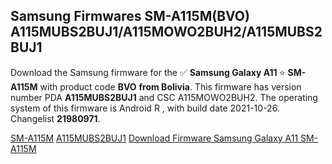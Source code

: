 <h2>Samsung Firmwares SM-A115M(BVO) A115MUBS2BUJ1/A115MOWO2BUH2/A115MUBS2BUJ1</h2>
Download the Samsung firmware for the ✅ <strong>Samsung Galaxy A11 </strong> ⭐ <strong>SM-A115M</strong> with product code <strong>BVO</strong> <strong> from Bolivia</strong>. This firmware has version number PDA <strong>A115MUBS2BUJ1</strong> and CSC A115MOWO2BUH2. The operating system of this firmware is Android R , with build date 2021-10-26. Changelist <strong>21980971</strong>.


[SM-A115M](https://samfirm.shop/samsung/model/SM-A115M)
[A115MUBS2BUJ1](https://samfirm.shop/samsung/pda/A115MUBS2BUJ1)
[Download Firmware Samsung Galaxy A11 SM-A115M](https://samfirm.shop/samsung/firmware/468882)
